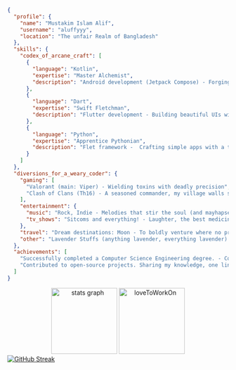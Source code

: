 ```json
{
  "profile": {                                       
    "name": "Mustakim Islam Alif",                         
    "username": "aluffyyy",                                   
    "location": "The unfair Realm of Bangladesh"              
  },                                                      
  "skills": {
    "codex_of_arcane_craft": [  
      {
        "language": "Kotlin",
        "expertise": "Master Alchemist", 
        "description": "Android development (Jetpack Compose) - Forging mighty mobile apps"
      },
      {
        "language": "Dart",
        "expertise": "Swift Fletchman",
        "description": "Flutter development - Building beautiful UIs with a flick of the wrist"
      },
      {
        "language": "Python",
        "expertise": "Apprentice Pythonian", 
        "description": "Flet framework -  Crafting simple apps with a touch of magic"
      }
    ]
  },
  "diversions_for_a_weary_coder": {
    "gaming": [
      "Valorant (main: Viper) - Wielding toxins with deadly precision",
      "Clash of Clans (Th16) - A seasoned commander, my village walls stand strong!"
    ],
    "entertainment": {
      "music": "Rock, Indie - Melodies that stir the soul (and mayhapse raise the dead)",
      "tv_shows": "Sitcoms and everything! - Laughter, the best medicine (except perhaps a healing potion)"
    },
    "travel": "Dream destinations: Moon - To boldly venture where no programmer has gone before!",
    "other": "Lavender Stuffs (anything lavender, everything lavender) - A touch of serenity for the weary coder"
  },
  "achievements": [
    "Successfully completed a Computer Science Engineering degree. - Conquering the dreaded four-year quest!",
    "Contributed to open-source projects. Sharing my knowledge, one line of code at a time"
  ]
}
```

<div align="center">
  <img src="https://github-readme-stats.vercel.app/api?username=aluffyy&hide_title=true&hide_rank=true&show_icons=true&include_all_commits=true&count_private=true&disable_animations=false&theme=catppuccin_mocha&locale=en&hide_border=true&order=2" height="150" alt="stats graph"  />
  <img src="https://github-readme-stats.vercel.app/api/top-langs?username=aluffyy&locale=en&hide_title=false&layout=compact&card_width=320&langs_count=4&theme=catppuccin_mocha&hide_border=true&order=2" height="150" alt="loveToWorkOn"  />
</div>
<a href="https://git.io/streak-stats"><img src="https://streak-stats.demolab.com?user=aluffyy&theme=catppuccin-mocha&hide_border=true" alt="GitHub Streak" /></a>
